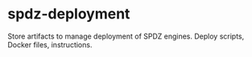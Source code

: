# spdz-deployment
Store artifacts to manage deployment of SPDZ engines. Deploy scripts, Docker files, instructions.
